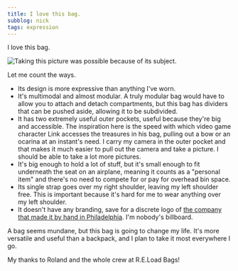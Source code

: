 ```yaml
---
title: I love this bag.
subblog: nick
tags: expression
---
```


I love this bag.

![Taking this picture was possible because of its subject.](/img/my-bag.jpg)

Let me count the ways.

<!-- MORE -->

- Its design is more expressive than anything I've worn.
- It's multimodal and almost modular. A truly modular bag would have to allow you to attach and detach compartments, but this bag has dividers that can be pushed aside, allowing it to be subdivided.
- It has two extremely useful outer pockets, useful because they're big and accessible. The inspiration here is the speed with which video game character Link accesses the treasures in his bag, pulling out a bow or an ocarina at an instant's need. I carry my camera in the outer pocket and that makes it much easier to pull out the camera and take a picture. I should be able to take a lot more pictures.
- It's big enough to hold a lot of stuff, but it's small enough to fit underneath the seat on an airplane, meaning it counts as a "personal item" and there's no need to compete for or pay for overhead bin space.
- Its single strap goes over my right shoulder, leaving my left shoulder free. This is important because it's hard for me to wear anything over my left shoulder.
- It doesn't have any branding, save for a discrete logo of [the company that made it by hand in Philadelphia](http://www.reloadbags.com). I'm nobody's billboard.

A bag seems mundane, but this bag is going to change my life. It's more versatile and useful than a backpack, and I plan to take it most everywhere I go.

My thanks to Roland and the whole crew at R.E.Load Bags!
